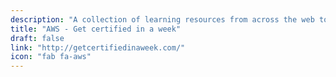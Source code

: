 ```yaml
---
description: "A collection of learning resources from across the web to help you skill up while at home"
title: "AWS - Get certified in a week"
draft: false
link: "http://getcertifiedinaweek.com/"
icon: "fab fa-aws"
---
```


